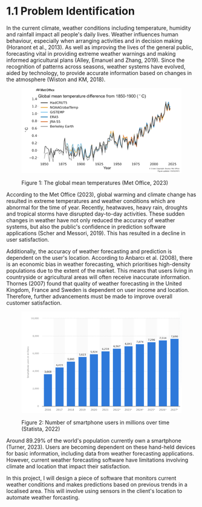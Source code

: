 # 1.1 Problem Identification

In the current climate, weather conditions including temperature, humidity and rainfall impact all people's daily lives. Weather influences human behaviour, especially when arranging activities and in decision making (Horanont et al., 2013). As well as improving the lives of the general public, forecasting vital in providing extreme weather warnings and making informed agricultural plans (Alley, Emanuel and Zhang, 2019). Since the recognition of patterns across seasons, weather systems have evolved, aided by technology, to provide accurate information based on changes in the atmosphere (Wiston and KM, 2018).

<figure><img src="../.gitbook/assets/Met Office temperatures.png" alt=""><figcaption><p>Figure 1: The global mean temperatures (Met Office, 2023)</p></figcaption></figure>

According to the Met Office (2023), global warming and climate change has resulted in extreme temperatures and weather conditions which are abnormal for the time of year. Recently, heatwaves, heavy rain, droughts and tropical storms have disrupted day-to-day activities. These sudden changes in weather have not only reduced the accuracy of weather systems, but also the public's confidence in prediction software applications (Scher and Messori, 2019). This has resulted in a decline in user satisfaction.

Additionally, the accuracy of weather forecasting and prediction is dependent on the user's location. According to Anbarcı et al. (2008), there is an economic bias in weather forecasting, which prioritises high-density populations due to the extent of the market. This means that users living in countryside or agricultural areas will often receive inaccurate information. Thornes (2007) found that quality of weather forecasting in the United Kingdom, France and Sweden is dependent on user income and location. Therefore, further advancements must be made to improve overall customer satisfaction.

<figure><img src="../.gitbook/assets/Trends in mobile phone usage.png" alt=""><figcaption><p>Figure 2: Number of smartphone users in millions over time (Statista, 2022)</p></figcaption></figure>

Around 89.29% of the world's population currently own a smartphone (Turner, 2023). Users are becoming dependent on these hand-held devices for basic information, including data from weather forecasting applications. However, current weather forecasting software have limitations involving climate and location that impact their satisfaction.

In this project, I will design a piece of software that monitors current weather conditions and makes predictions based on previous trends in a localised area. This will involve using sensors in the client's location to automate weather forcasting.
